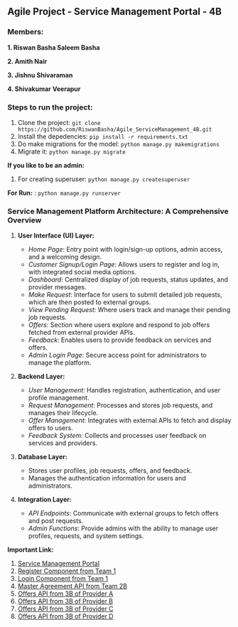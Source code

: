 **<h2>Agile Project - Service Management Portal - 4B</h2>**

**<h3>Members:</h3>**

**1. Riswan Basha Saleem Basha**

**2. Amith Nair**

**3. Jishnu Shivaraman**

**4. Shivakumar Veerapur**



**<h3>Steps to run the project:</h3>**

1. Clone the project: `git clone https://github.com/RiswanBasha/Agile_ServiceManagement_4B.git`
2. Install the depedencies: `pip install -r requirements.txt`
3. Do make migrations for the model: `python manage.py makemigrations`
4. Migrate it: `python manage.py migrate`

**If you like to be an admin:**
1. For creating superuser: `python manage.py createsuperuser`

**For Run:** : `python manage.py runserver`

### Service Management Platform Architecture: A Comprehensive Overview

1. **User Interface (UI) Layer:**
   - *Home Page*: Entry point with login/sign-up options, admin access, and a welcoming design.
   - *Customer Signup/Login Page*: Allows users to register and log in, with integrated social media options.
   - *Dashboard*: Centralized display of job requests, status updates, and provider messages.
   - *Make Request*: Interface for users to submit detailed job requests, which are then posted to external groups.
   - *View Pending Request*: Where users track and manage their pending job requests.
   - *Offers*: Section where users explore and respond to job offers fetched from external provider APIs.
   - *Feedback*: Enables users to provide feedback on services and offers.
   - *Admin Login Page*: Secure access point for administrators to manage the platform.

2. **Backend Layer:**
   - *User Management*: Handles registration, authentication, and user profile management.
   - *Request Management*: Processes and stores job requests, and manages their lifecycle.
   - *Offer Management*: Integrates with external APIs to fetch and display offers to users.
   - *Feedback System*: Collects and processes user feedback on services and providers.

3. **Database Layer:**
   - Stores user profiles, job requests, offers, and feedback.
   - Manages the authentication information for users and administrators.

4. **Integration Layer:**
   - *API Endpoints*: Communicate with external groups to fetch offers and post requests.
   - *Admin Functions*: Provide admins with the ability to manage user profiles, requests, and system settings.


**Important Link:**
  
1. [Service Management Portal](http://13.48.42.106:8000/)
2. [Register Component from Team 1](http://codexauthv2.onrender.com/api/register/)
3. [Login Component from Team 1](http://codexauthv2.onrender.com/api/login/)
4. [Master Agreement API from Team 2B](https://dg4gi3uw0m2xs.cloudfront.net/agreement/)
5. [Offers API from 3B of Provider A](http://ec2-52-90-1-48.compute-1.amazonaws.com:4000/users/offers?provider=A)
6. [Offers API from 3B of Provider B](http://ec2-52-90-1-48.compute-1.amazonaws.com:4000/users/offers?provider=B)
7. [Offers API from 3B of Provider C](http://ec2-52-90-1-48.compute-1.amazonaws.com:4000/users/offers?provider=C)
8. [Offers API from 3B of Provider D](http://ec2-52-90-1-48.compute-1.amazonaws.com:4000/users/offers?provider=D)



